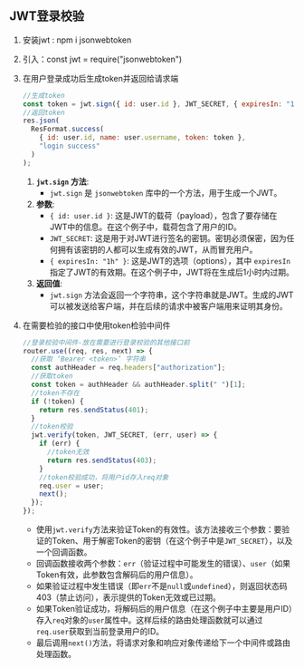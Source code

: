 ## JWT登录校验

1. 安装jwt : npm i jsonwebtoken

2. 引入：const jwt = require("jsonwebtoken")

3. 在用户登录成功后生成token并返回给请求端

   ```js
   //生成token
   const token = jwt.sign({ id: user.id }, JWT_SECRET, { expiresIn: "1h" });
   //返回token
   res.json(
     ResFormat.success(
       { id: user.id, name: user.username, token: token },
       "login success"
     )
   );
   ```

   1. **`jwt.sign` 方法**:
      - `jwt.sign` 是 `jsonwebtoken` 库中的一个方法，用于生成一个JWT。
   2. **参数**:
      - `{ id: user.id }`: 这是JWT的载荷（payload），包含了要存储在JWT中的信息。在这个例子中，载荷包含了用户的ID。
      - `JWT_SECRET`: 这是用于对JWT进行签名的密钥。密钥必须保密，因为任何拥有该密钥的人都可以生成有效的JWT，从而冒充用户。
      - `{ expiresIn: "1h" }`: 这是JWT的选项（options），其中 `expiresIn` 指定了JWT的有效期。在这个例子中，JWT将在生成后1小时内过期。
   3. **返回值**:
      - `jwt.sign` 方法会返回一个字符串，这个字符串就是JWT。生成的JWT可以被发送给客户端，并在后续的请求中被客户端用来证明其身份。

4. 在需要检验的接口中使用token检验中间件

   ```js
   //登录校验中间件-放在需要进行登录校验的其他接口前
   router.use((req, res, next) => {
     //获取 ‘Bearer <token>’ 字符串
     const authHeader = req.headers["authorization"];
     //获取token
     const token = authHeader && authHeader.split(" ")[1];
     //token不存在
     if (!token) {
       return res.sendStatus(401);
     }
     //token校验
     jwt.verify(token, JWT_SECRET, (err, user) => {
       if (err) {
         //token无效
         return res.sendStatus(403);
       }
       //token校验成功，将用户id存入req对象
       req.user = user;
       next();
     });
   });
   ```

   - 使用`jwt.verify`方法来验证Token的有效性。该方法接收三个参数：要验证的Token、用于解密Token的密钥（在这个例子中是`JWT_SECRET`），以及一个回调函数。
   - 回调函数接收两个参数：`err`（验证过程中可能发生的错误）、`user`（如果Token有效，此参数包含解码后的用户信息）。
   - 如果验证过程中发生错误（即`err`不是`null`或`undefined`），则返回状态码403（禁止访问），表示提供的Token无效或已过期。
   - 如果Token验证成功，将解码后的用户信息（在这个例子中主要是用户ID）存入`req`对象的`user`属性中。这样后续的路由处理函数就可以通过`req.user`获取到当前登录用户的ID。
   - 最后调用`next()`方法，将请求对象和响应对象传递给下一个中间件或路由处理函数。